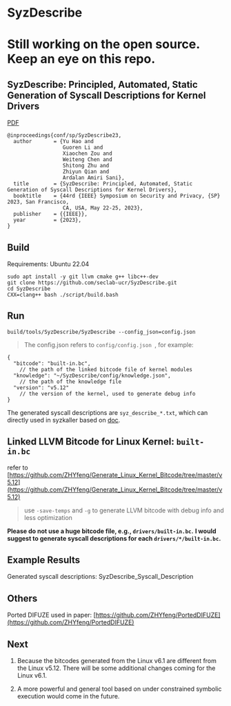 # SyzDescribe

# Still working on the open source. Keep an eye on this repo.

## SyzDescribe: Principled, Automated, Static Generation of Syscall Descriptions for Kernel Drivers

[PDF](https://www.cs.ucr.edu/~zhiyunq/pub/oakland23_syzdescribe.pdf)
```
@inproceedings{conf/sp/SyzDescribe23,
  author       = {Yu Hao and
                  Guoren Li and
                  Xiaochen Zou and
                  Weiteng Chen and
                  Shitong Zhu and
                  Zhiyun Qian and
                  Ardalan Amiri Sani},
  title        = {SyzDescribe: Principled, Automated, Static Generation of Syscall Descriptions for Kernel Drivers},
  booktitle    = {44rd {IEEE} Symposium on Security and Privacy, {SP} 2023, San Francisco,
                  CA, USA, May 22-25, 2023},
  publisher    = {{IEEE}},
  year         = {2023},
}
```

## Build
Requirements: Ubuntu 22.04
```shell
sudo apt install -y git llvm cmake g++ libc++-dev
git clone https://github.com/seclab-ucr/SyzDescribe.git
cd SyzDescribe
CXX=clang++ bash ./script/build.bash
```

## Run
```shell
build/tools/SyzDescribe/SyzDescribe --config_json=config.json
```
> The config.json refers to `config/config.json `, for example:
```
{
  "bitcode": "built-in.bc", 
    // the path of the linked bitcode file of kernel modules
  "knowledge": "~/SyzDescribe/config/knowledge.json",
    // the path of the knowledge file
  "version": "v5.12"
    // the version of the kernel, used to generate debug info
}
```
The generated syscall descriptions are `syz_describe_*.txt`, which can directly used in syzkaller based on [doc](https://github.com/google/syzkaller/blob/master/docs/syscall_descriptions.md).

## Linked LLVM Bitcode for Linux Kernel: `built-in.bc`
refer to [https://github.com/ZHYfeng/Generate_Linux_Kernel_Bitcode/tree/master/v5.12](https://github.com/ZHYfeng/Generate_Linux_Kernel_Bitcode/tree/master/v5.12)
> use `-save-temps` and `-g` to generate LLVM bitcode with debug info and less optimization

**Please do not use a huge bitcode file, e.g., `drivers/built-in.bc`.**
**I would suggest to generate syscall descriptions for each `drivers/*/built-in.bc`.**


## Example Results
Generated syscall descriptions: SyzDescribe_Syscall_Description


## Others
Ported DIFUZE used in paper: [https://github.com/ZHYfeng/PortedDIFUZE](https://github.com/ZHYfeng/PortedDIFUZE)

## Next
1. Because the bitcodes generated from the Linux v6.1 are different from the Linux v5.12.
There will be some additional changes coming for the Linux v6.1.

1. A more powerful and general tool based on under constrained symbolic execution would come in the future.

